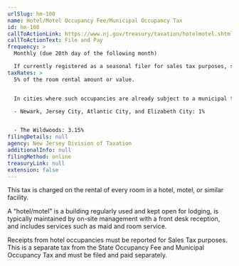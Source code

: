 ```yaml
---
urlSlug: hm-100
name: Hotel/Motel Occupancy Fee/Municipal Occupancy Tax
id: hm-100
callToActionLink: https://www.nj.gov/treasury/taxation/hotelmotel.shtml
callToActionText: File and Pay
frequency: >
  Monthly (due 20th day of the following month)  

  If currently registered as a seasonal filer for sales tax purposes, seasonal filings will automatically be allowed
taxRates: >
  5% of the room rental amount or value. 


  In cities where such occupancies are already subject to a municipal tax, the State Occupancy Fee is imposed at a lower rate: 

  - Newark, Jersey City, Atlantic City, and Elizabeth City: 1%


  - The Wildwoods: 3.15%
filingDetails: null
agency: New Jersey Division of Taxation
additionalInfo: null
filingMethod: online
treasuryLink: null
extension: false
---
```


This tax is charged on the rental of every room in a hotel, motel, or similar facility. 

A “hotel/motel” is a building regularly used and kept open for lodging, is typically maintained by on-site management with a front desk reception, and includes services such as maid and room service.

Receipts from hotel occupancies must be reported for Sales Tax purposes. This is a separate tax from the State Occupancy Fee and Municipal Occupancy Tax and must be filed and paid separately.
